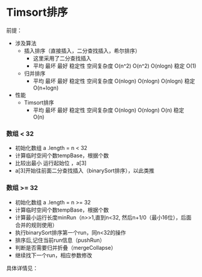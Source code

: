 # Timsort排序
前提：
- 涉及算法
  - 插入排序（直接插入，二分查找插入，希尔排序）
    - 这里采用了二分查找插入
    - 平均      最坏	   最好	     稳定性	空间复杂度
       O(n^2)   O(n^2)	O(nlogn)	稳定	  O(1)
  - 归并排序
    - 平均	     最坏	     最好	     稳定性	空间复杂度
      O(nlogn)	O(nlogn)	O(nlogn)	稳定	  O(n+logn)
- 性能
  - Timsort排序
    - 平均	     最坏	     最好	 稳定性	空间复杂度
      O(nlogn)	O(nlogn)	O(n)	稳定	  O(n)

### 数组 < 32
- 初始化数组 a .length = n     <   32  
- 计算临时空间个数tempBase，根据个数
- 比较出最小 运行起始位 ，a[3] 
- a[3]开始往前面二分查找插入（binarySort排序），以此类推

### 数组 >= 32
- 初始化数组 a .length = n     >=   32  
- 计算临时空间个数tempBase，根据个数
- 计算最小运行长度minRun（n>>1,直到n<32,
     然后n+1/0（最小16位），后面合并的规则使用）
- 执行binarySort排序第一个run，同n<32的操作
- 排序后,记住当前run信息（pushRun）
- 判断是否需要归并折叠（mergeCollapse）
- 继续找下一个run，相应参数修改

具体详情见：

